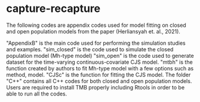 # capture-recapture
The following codes are appendix codes used for model fitting on closed and open population models from the paper (Herliansyah et. al., 2021).

"AppendixB" is the main code used for performing the simulation studies and examples. 
"sim_closed" is the code used to simulate the closed population model (Mh-type model)
"sim_open" is the code used to generate dataset for the time-varying continuous-covariate CJS model.
"mtbh" is the function created by authors to fit Mh-type model with a few options such as method, model.
"CJSc" is the function for fitting the CJS model. 
The folder "C++" contains all C++ codes for both closed and open population models. Users are required to install TMB properly including Rtools in order to be able to run all the codes.
